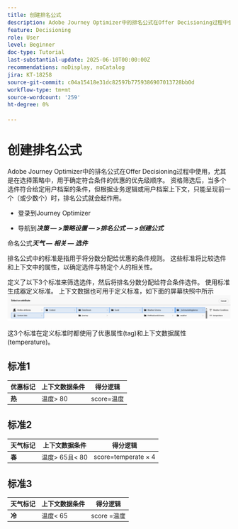 ```yaml
---
title: 创建排名公式
description: Adobe Journey Optimizer中的排名公式在Offer Decisioning过程中使用，尤其是在选择策略中，用于确定符合条件的优惠的优先级顺序。
feature: Decisioning
role: User
level: Beginner
doc-type: Tutorial
last-substantial-update: 2025-06-10T00:00:00Z
recommendations: noDisplay, noCatalog
jira: KT-18258
source-git-commit: c04a15418e31dc82597b7759386907013728bb0d
workflow-type: tm+mt
source-wordcount: '259'
ht-degree: 0%

---
```


# 创建排名公式

Adobe Journey Optimizer中的排名公式在Offer Decisioning过程中使用，尤其是在选择策略中，用于确定符合条件的优惠的优先级顺序。 资格筛选后，当多个选件符合给定用户档案的条件，但根据业务逻辑或用户档案上下文，只能呈现前一个（或少数个）时，排名公式就会起作用。

* 登录到Journey Optimizer

* 导航到&#x200B;_&#x200B;**决策 — >策略设置 — >排名公式 — >创建公式**&#x200B;_

命名公式&#x200B;_&#x200B;**天气 — 相关 — 选件**&#x200B;_



排名公式中的标准是指用于将分数分配给优惠的条件规则。 这些标准将比较选件和上下文中的属性，以确定选件与特定个人的相关性。

定义了以下3个标准来筛选选件，然后将排名分数分配给符合条件选件。 使用标准生成器定义标准。 上下文数据也可用于定义标准，如下面的屏幕快照中所示
![contxt-data](assets/context-data.png)

这3个标准在定义标准时都使用了优惠属性(tag)和上下文数据属性(temperature)。

## 标准1

| **优惠标记** | **上下文数据条件** | **得分逻辑** |
|------------------|---------------------|-------------------------------------|
| **热** | 温度> 80 | score=温度 |


## 标准2

| **天气标记** | **上下文数据条件** | **得分逻辑** |
|------------------|---------------------------|----------------------------------------------|
| **春** | 温度> 65且&lt; 80 | score=temperate × 4 |

## 标准3

| **天气标记** | **上下文数据条件** | **得分逻辑** |
|------------------|---------------------------|----------------------------------------------|
| **冷** | 温度&lt; 65 | score =温度 |
